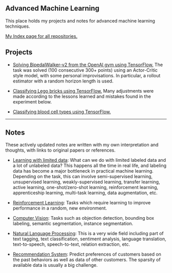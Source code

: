 ## Advanced Machine Learning
This place holds my projects and notes for advanced machine learning techniques.

[My Index page for all repositories.](https://github.com/zxfsheep/Index/blob/master/README.md)

## Projects

* [Solving BipedalWalker-v2 from the OpenAI gym using TensorFlow.](https://nbviewer.jupyter.org/github/zxfsheep/advanced-machine-learning/blob/master/BipedalWalker-v2/BipedalWalker.ipynb) The task was solved (100 consecutive 300+ points) using an Actor-Critic style model, with some personal improvisations. In particular, a rollout estimator with a random horizon length is used.

* [Classifying Lego bricks using TensorFlow.](https://nbviewer.jupyter.org/github/zxfsheep/advanced-machine-learning/blob/master/lego_bricks.ipynb) Many adjustments were made according to the lessons learned and mistakes found in the experiment below.

* [Classifying blood cell types using TensorFlow.](https://nbviewer.jupyter.org/github/zxfsheep/advanced-machine-learning/blob/master/blood_cell.ipynb)

---

## Notes
These actively updated notes are written with my own interpretation and thoughts, with links to original papers or references.

* [Learning with limited data](https://nbviewer.jupyter.org/github/zxfsheep/advanced-machine-learning/blob/master/summaries/Learning_with_limited_data.ipynb): What can we do with limited labeled data and a lot of unlabeled data? This happens all the time in real life, and labeling data has become a major bottleneck in practical machine learning. Depending on the task, this can involve semi-supervised learning, unsupervised learning, weakly-supervised learning, transfer learning, active learning, one-shot/zero-shot learning, reinforcement learning, apprenticeship learning, multi-task learning, data augmentation, etc.

* [Reinforcement Learning](https://github.com/zxfsheep/advanced-machine-learning/blob/master/summaries/RL.md): Tasks which require learning to improve performance in a random, new environment.

* [Computer Vision](https://nbviewer.jupyter.org/github/zxfsheep/advanced-machine-learning/blob/master/summaries/Vision.ipynb): Tasks such as objection detection, bounding box labeling, semantic segmentation, instance segmentation.

* [Natural Language Processing](https://nbviewer.jupyter.org/github/zxfsheep/advanced-machine-learning/blob/master/summaries/NLP.ipynb): This is a very wide field including part of text tagging, text classification, sentiment analysis, language translation, text-to-speech, speech-to-text, relation extraction, etc.

* [Recommendation System](https://github.com/zxfsheep/advanced-machine-learning/blob/master/summaries/Recommendation.md): Predict preferences of customers based on the past behaviors as well as data of other customers. The sparsity of available data is usually a big challenge.
